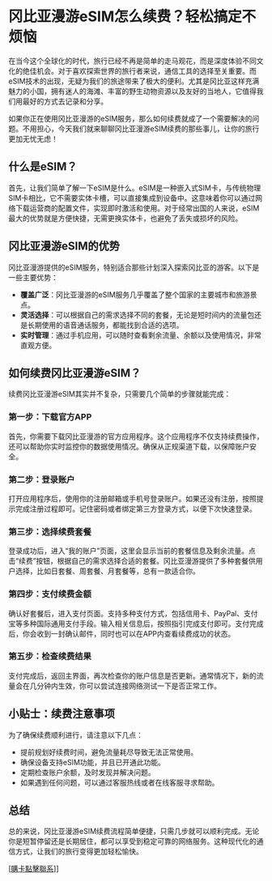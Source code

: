 # 冈比亚漫游eSIM怎么续费？轻松搞定不烦恼

在当今这个全球化的时代，旅行已经不再是简单的走马观花，而是深度体验不同文化的绝佳机会。对于喜欢探索世界的旅行者来说，通信工具的选择至关重要。而eSIM技术的出现，无疑为我们的旅途带来了极大的便利。尤其是冈比亚这样充满魅力的小国，拥有迷人的海滩、丰富的野生动物资源以及友好的当地人，它值得我们用最好的方式去记录和分享。

如果你正在使用冈比亚漫游的eSIM服务，那么如何续费就成了一个需要解决的问题。不用担心，今天我们就来聊聊冈比亚漫游eSIM续费的那些事儿，让你的旅行更加无忧无虑！

## 什么是eSIM？

首先，让我们简单了解一下eSIM是什么。eSIM是一种嵌入式SIM卡，与传统物理SIM卡相比，它不需要实体卡槽，可以直接集成到设备中。这意味着你可以通过网络下载运营商的配置文件，实现即时激活和使用。对于经常出国的人来说，eSIM最大的优势就是方便快捷，无需更换实体卡，也避免了丢失或损坏的风险。

## 冈比亚漫游eSIM的优势

冈比亚漫游提供的eSIM服务，特别适合那些计划深入探索冈比亚的游客。以下是一些主要优势：

- **覆盖广泛**：冈比亚漫游的eSIM服务几乎覆盖了整个国家的主要城市和旅游景点。
- **灵活选择**：可以根据自己的需求选择不同的套餐，无论是短时间内的流量包还是长期使用的语音通话服务，都能找到合适的选项。
- **实时管理**：通过手机应用，可以随时查看剩余流量、余额以及使用情况，非常直观方便。

## 如何续费冈比亚漫游eSIM？

续费冈比亚漫游eSIM其实并不复杂，只需要几个简单的步骤就能完成：

### 第一步：下载官方APP

首先，你需要下载冈比亚漫游的官方应用程序。这个应用程序不仅支持续费操作，还可以帮助你实时监控你的数据使用情况。确保从正规渠道下载，以保障账户安全。

### 第二步：登录账户

打开应用程序后，使用你的注册邮箱或手机号登录账户。如果还没有注册，按照提示完成注册过程即可。记住密码或者绑定第三方登录方式，以便下次快速登录。

### 第三步：选择续费套餐

登录成功后，进入“我的账户”页面，这里会显示当前的套餐信息及剩余流量。点击“续费”按钮，根据自己的需求选择合适的套餐。冈比亚漫游提供了多种套餐供用户选择，比如日套餐、周套餐、月套餐等，总有一款适合你。

### 第四步：支付续费金额

确认好套餐后，进入支付页面。支持多种支付方式，包括信用卡、PayPal、支付宝等多种国际通用支付手段。输入相关信息后，按照指引完成支付即可。支付完成后，你会收到一封确认邮件，同时也可以在APP内查看续费成功的状态。

### 第五步：检查续费结果

支付完成后，返回主界面，再次检查你的账户信息是否更新。通常情况下，新的流量会在几分钟内生效，你可以尝试连接网络测试一下是否正常工作。

## 小贴士：续费注意事项

为了确保续费顺利进行，请注意以下几点：

- 提前规划好续费时间，避免流量耗尽导致无法正常使用。
- 确保设备支持eSIM功能，并且已开通此功能。
- 定期检查账户余额，及时发现并解决问题。
- 如果遇到任何问题，可以通过客服热线或者在线客服寻求帮助。

## 总结

总的来说，冈比亚漫游eSIM续费流程简单便捷，只需几步就可以顺利完成。无论你是短暂停留还是长期居住，都可以享受到稳定可靠的网络服务。这种现代化的通信方式，让我们的旅行变得更加轻松愉快。

[[購卡點擊聯系](https://t.me/s/esim1088)]]